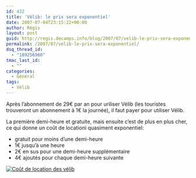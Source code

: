 ```yaml
---
id: 432
title: 'Vélib: le prix sera exponentiel'
date: 2007-07-04T23:15:22+00:00
author: Régis
layout: post
guid: http://regis.decamps.info/blog/2007/07/velib-le-prix-sera-exponentiel/
permalink: /2007/07/velib-le-prix-sera-exponentiel/
dsq_thread_id:
  - "189256960"
tmac_last_id:
  - ""
categories:
  - Général
tags:
  - Vélib
---
```

Après l&rsquo;abonnement de 29€ par an pour uriliser Vélib (les touristes trouveront un abonnement à 1€ la journée), il faut payer pour utiliser Vélib.

La première demi-heure et gratuite, mais ensuite c&rsquo;est de plus en plus cher, ce qui donne un coût de locationi quasiment exponentiel:

  * gratuit pour moins d&rsquo;une demi-heure
  * 1€ jusqu&rsquo;à une heure
  * 2€ en sus pour une demi-heure supplémentaire
  * 4€ ajoutés pour chaque demi-heure suivante

[![Coût de location des vélib](http://regis.decamps.info/blog/wp-content/uploads/2007/07/velib-price.thumbnail.png)](http://regis.decamps.info/blog/wp-content/uploads/2007/07/velib-price.png "Coût de location des vélib")